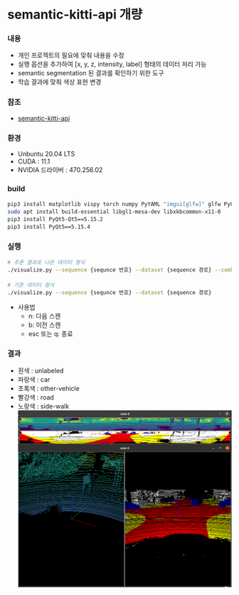 # semantic-kitti-api 개량
### 내용
- 개인 프로젝트의 필요에 맞춰 내용을 수정
- 실행 옵션을 추가하여 [x, y, z, intensity, label] 형태의 데이터 처리 가능
- semantic segmentation 된 결과를 확인하기 위한 도구
- 학습 결과에 맞춰 색상 표현 변경

### 참조
- [semantic-kitti-api](https://github.com/PRBonn/semantic-kitti-api)

### 환경
- Unbuntu 20.04 LTS
- CUDA : 11.1
- NVIDIA 드라이버 : 470.256.02

### build
``` bash
pip3 install matplotlib vispy torch numpy PyYAML "imgui[glfw]" glfw PyOpenGL
sudo apt install build-essential libgl1-mesa-dev libxkbcommon-x11-0
pip3 install PyQt5-Qt5==5.15.2
pip3 install PyQt5==5.15.4
```

### 실행
``` bash
# 추론 결과로 나온 데이터 형식
./visualize.py --sequence {sequnce 번호} --dataset {sequence 경로} --combined

# 기존 데이터 형식
./visualize.py --sequence {sequnce 번호} --dataset {sequence 경로}
```
- 사용법
  - n: 다음 스캔
  - b: 이전 스캔
  - esc 또는 q: 종료

### 결과
- 흰색 : unlabeled
- 파랑색 : car
- 초록색 : other-vehicle
- 빨강색 : road
- 노랑색 : side-walk
  ![image](./docs/result.png)